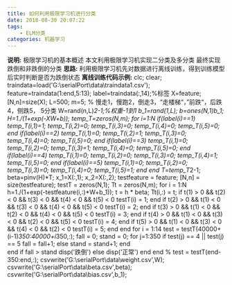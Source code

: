 ```yaml
---
title: 如何利用极限学习机进行分类
date: 2018-08-30 20:07:22
tags:
    - ELM分类
categories: 机器学习
---
```

**说明:**
极限学习机的基本概述
本文利用极限学习机实现二分类及多分类
最终实现跌倒和非跌倒的分类
**思路:**
利用极限学习机先对数据进行离线训练，得到训练模型后实时判断是否为跌倒状态
**离线训练代码示例:** 
clc;
clear;
traindata=load('G:\serialPort\data\traindata1.csv');
feature=traindata(1:end,5:13);
label=traindata(:,14);%标签
X=feature;
[N,n]=size(X);
L=500;
m=5;               % 慢走1，慢跑2，倒走3，“走楼梯“，”前跌“，后跌4，侧跌5， 5分类
W=rand(n,L)*2-1;%权重-1到1
b_1=rand(1,L);
b=ones(N,1)*b_1;
H=1./(1+exp(-X*W+b));
temp_T=zeros(N,m);
for i=1:N
    if(label(i)==1)
        temp_T(i,1)=1;
        temp_T(i,2)=0;
        temp_T(i,3)=0;
        temp_T(i,4)=0;
        temp_T(i,5)=0;
    end
    if(label(i)==2)
        temp_T(i,1)=0;
        temp_T(i,2)=1;
        temp_T(i,3)=0;
        temp_T(i,4)=0;
        temp_T(i,5)=0;
    end
    if(label(i)==3)
        temp_T(i,1)=0;
        temp_T(i,2)=0;
        temp_T(i,3)=1;
        temp_T(i,4)=0;
        temp_T(i,5)=0;
    end
    if(label(i)==4)
        temp_T(i,1)=0;
        temp_T(i,2)=0;
        temp_T(i,3)=0;
        temp_T(i,4)=1;
        temp_T(i,5)=0;
    end
    if(label(i)==5)
        temp_T(i,1)=0;
        temp_T(i,2)=0;
        temp_T(i,3)=0;
        temp_T(i,4)=0;
        temp_T(i,5)=1;
    end
end
T=temp_T*2-1;
beta=pinv(H)*T;
x_1=X(:,1);
x_2=X(:,2);
testfeature = feature;
[N,n] = size(testfeature);
testT = zeros(N,1);
Tt = zeros(N,m);
for i = 1:N
    h=1./(1+exp(-testfeature(i,:)*W+b_1));
    t = h * beta;
    Tt(i,:) = t;
    if t(1) > 0 && t(2) < 0 && t(3) < 0 && t(4) < 0 && t(5) < 0
        testT(i) = 1;
    end
    if t(2) > 0 && t(1) < 0 && t(3) < 0 && t(4) < 0 && t(5) < 0
        testT(i) = 2;
    end
    if t(3) > 0 && t(1) < 0 && t(2) < 0 && t(4) < 0 && t(5) < 0
        testT(i) = 3;
    end
    if t(4) > 0 && t(1) < 0 && t(3) < 0 && t(2) < 0 && t(5) < 0
        testT(i) = 4;
    end
    if t(5) > 0 && t(1) < 0 && t(3) < 0 && t(4) < 0 && t(2) < 0
        testT(i) = 5;
    end
end
for i = 1:14
    test = testT(40000+(i-1)*350:40000+i*350,:);
    fall = 0;  stand = 0;
    for j=1:350
        if test(j) == 4 || test(j) == 5
            fall = fall+1;
        else
            stand = stand+1;
        end     
    end
    if fall > stand
        disp('跌倒')
    else
        disp('正常')
    end
end
% test = testT(end-350:end,:);
csvwrite('G:\serialPort\data\weight.csv',W);
csvwrite('G:\serialPort\data\beta.csv',beta);
csvwrite('G:\serialPort\data\bias.csv',b_1);